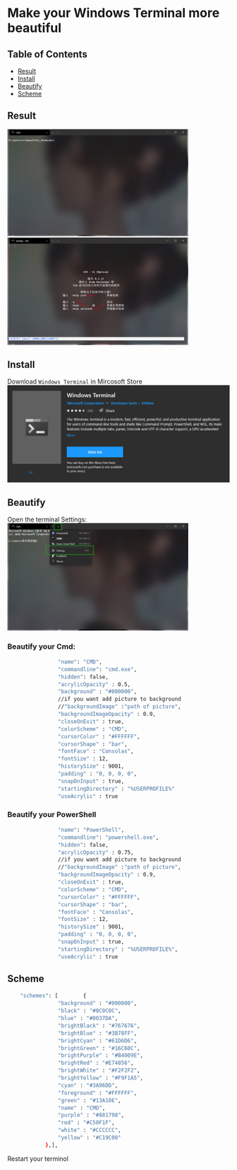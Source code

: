 # Make your Windows Terminal more beautiful

## Table of Contents

- [Result](#Result)
- [Install](#Install)
- [Beautify](#Beautify)
- [Scheme](#Scheme)

## Result
<img src="./picture/final_product.png" alt="Beautiful Terminal" style="zoom:40%;"/>
<img src="./picture/final_product2.png" alt="Beautiful Terminal" style="zoom:40%;"/>

## Install
Download `Windows Terminal` in Mircosoft Store
<img src="./picture/win_terminal.png" alt="WindowTerminal" style="zoom:67%;" />

## Beautify
Open the terminal Settings:
<img src="./picture/settings.png" alt="Settings" style="zoom:40%;"/>

### Beautify your Cmd:

```sh
                "name": "CMD",
                "commandline": "cmd.exe",
                "hidden": false,
				"acrylicOpacity" : 0.5,
            	"background" : "#000000",  
            	//if you want add picture to background
            	//"backgroundImage" :"path of picture",
            	"backgroundImageOpacity" : 0.9,  
            	"closeOnExit" : true,
            	"colorScheme" : "CMD",  
            	"cursorColor" : "#FFFFFF",
            	"cursorShape" : "bar",
            	"fontFace" : "Consolas",
            	"fontSize" : 12,
            	"historySize" : 9001,
            	"padding" : "0, 0, 0, 0",
            	"snapOnInput" : true,
            	"startingDirectory" : "%USERPROFILE%"
            	"useAcrylic" : true   
```

### Beautify your PowerShell

``` sh
                "name": "PowerShell",
                "commandline": "powershell.exe",
                "hidden": false,
            	"acrylicOpacity" : 0.75,
            	//if you want add picture to background
            	//"backgroundImage" :"path of picture",
            	"backgroundImageOpacity" : 0.9,
            	"closeOnExit" : true,
            	"colorScheme" : "CMD",
            	"cursorColor" : "#FFFFFF",
            	"cursorShape" : "bar",
            	"fontFace" : "Consolas",
            	"fontSize" : 12,  
				"historySize" : 9001,
            	"padding" : "0, 0, 0, 0",
            	"snapOnInput" : true,
            	"startingDirectory" : "%USERPROFILE%",
            	"useAcrylic" : true 
```

## Scheme

```sh
    "schemes": [        {
	            "background" : "#000000",
	            "black" : "#0C0C0C",
	            "blue" : "#0037DA",
	            "brightBlack" : "#767676",
	            "brightBlue" : "#3B78FF",
	            "brightCyan" : "#61D6D6",
	            "brightGreen" : "#16C60C",
	            "brightPurple" : "#B4009E",
	            "brightRed" : "#E74856",
	            "brightWhite" : "#F2F2F2",
	            "brightYellow" : "#F9F1A5",
	            "cyan" : "#3A96DD",
	            "foreground" : "#FFFFFF",
	            "green" : "#13A10E",
	            "name" : "CMD",     
	            "purple" : "#881798",
	            "red" : "#C50F1F",
	            "white" : "#CCCCCC",
	            "yellow" : "#C19C00"
	        },],
```

Restart your terminol
